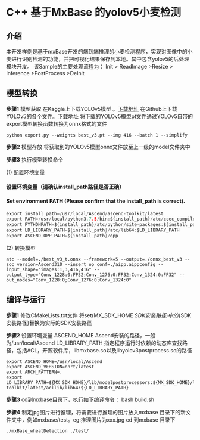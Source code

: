 
# C++ 基于MxBase 的yolov5小麦检测

## 介绍
本开发样例是基于mxBase开发的端到端推理的小麦检测程序，实现对图像中的小麦进行识别检测的功能，并把可视化结果保存到本地。其中包含yolov5的后处理模块开发。
该Sample的主要处理流程为：
Init > ReadImage >Resize > Inference >PostProcess >DeInit

## 模型转换

**步骤1** 模型获取
在Kaggle上下载YOLOv5模型 。[下载地址](https://www.kaggle.com/yunyung/yolov5-wheat)
在Github上下载YOLOv5的各个文件。[下载地址](https://github.com/ultralytics/yolov5)
将下载的YOLOv5模型pt文件通过YOLOv5自带的export模型转换函数转换为onnx格式的文件
```
python export.py --weights best_v3.pt --img 416 --batch 1 --simplify
```

**步骤2** 模型存放
将获取到的YOLOv5模型onnx文件放至上一级的model文件夹中

**步骤3** 执行模型转换命令

(1) 配置环境变量
#### 设置环境变量（请确认install_path路径是否正确）
#### Set environment PATH (Please confirm that the install_path is correct).
```c
export install_path=/usr/local/Ascend/ascend-toolkit/latest
export PATH=/usr/local/python3.7.5/bin:${install_path}/atc/ccec_compiler/bin:${install_path}/atc/bin:$PATH
export PYTHONPATH=${install_path}/atc/python/site-packages:${install_path}/atc/python/site-packages/auto_tune.egg/auto_tune:${install_path}/atc/python/site-packages/schedule_search.egg:$PYTHONPATH
export LD_LIBRARY_PATH=${install_path}/atc/lib64:$LD_LIBRARY_PATH
export ASCEND_OPP_PATH=${install_path}/opp

```
(2) 转换模型
```
atc --model=./best_v3_t.onnx --framework=5 --output=./onnx_best_v3 --soc_version=Ascend310 --insert_op_conf=./aipp.aippconfig --input_shape="images:1,3,416,416" --output_type="Conv_1228:0:FP32;Conv_1276:0:FP32;Conv_1324:0:FP32" --out_nodes="Conv_1228:0;Conv_1276:0;Conv_1324:0"
```

## 编译与运行
**步骤1** 修改CMakeLists.txt文件 将set(MX_SDK_HOME ${SDK安装路径}) 中的${SDK安装路径}替换为实际的SDK安装路径

**步骤2** 设置环境变量
ASCEND_HOME Ascend安装的路径，一般为/usr/local/Ascend
LD_LIBRARY_PATH 指定程序运行时依赖的动态库查找路径，包括ACL，开源软件库，libmxbase.so以及libyolov3postprocess.so的路径
```
export ASCEND_HOME=/usr/local/Ascend
export ASCEND_VERSION=nnrt/latest
export ARCH_PATTERN=.
export LD_LIBRARY_PATH=${MX_SDK_HOME}/lib/modelpostprocessors:${MX_SDK_HOME}/lib:${MX_SDK_HOME}/opensource/lib:${MX_SDK_HOME}/opensource/lib64:/usr/local/Ascend/driver/lib64:/usr/local/Ascend/ascend-toolkit/latest/acllib/lib64:${LD_LIBRARY_PATH}
```

**步骤3** cd到mxbase目录下，执行如下编译命令：
bash build.sh

**步骤4** 制定jpg图片进行推理，将需要进行推理的图片放入mxbase 目录下的新文件夹中，例如mxbase/test。eg:推理图片为xxx.jpg
cd 到mxbase 目录下
```
./mxBase_wheatDetection ./test/
```
